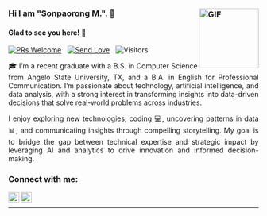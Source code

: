 

### Hi I am "Sonpaorong M.". 👋  [<img align="right" height="120px" alt="GIF" src= "https://user-images.githubusercontent.com/74038190/235294012-0a55e343-37ad-4b0f-924f-c8431d9d2483.gif"/>](https://www.linkedin.com/in/sonpaorong-muchhim-8b712b2a5/)

#### Glad to see you here! 🤩
<p>

[![PRs Welcome](https://img.shields.io/badge/PRs-%f0%9f%92%80-f5d505.svg?style=flat&logo=github)](https://github.com/Dr4kerKH)
 &nbsp;
[![Send Love](https://img.shields.io/badge/Send-%F0%9F%A4%8D-f5d505.svg?style=flat&logo=buymeacoffee&logoColor=white)](https://github.com/Dr4kerKH)
 &nbsp;
<img alt="Visitors" src="https://komarev.com/ghpvc/?username=Dr4kerKH&style=flat&labelColor=black&logo=aseprite&label=Visitors&color=f5d505"/>
 &nbsp;
</p>

<div style="text-align: justify"> 

🎓 I’m a recent graduate with a B.S. in Computer Science from Angelo State University, TX, and a B.A. in English for Professional Communication. I’m passionate about technology, artificial intelligence, and data analysis, with a strong interest in transforming insights into data-driven decisions that solve real-world problems across industries.

I enjoy exploring new technologies, coding 💻, uncovering patterns in data 📊, and communicating insights through compelling storytelling. My goal is to bridge the gap between technical expertise and strategic impact by leveraging AI and analytics to drive innovation and informed decision-making.

</div>
  
### Connect with me:
<div>

[<img align="left" alt="Sonpaorong M.  | LinkedIn" width="22px" src="https://cdn.jsdelivr.net/npm/simple-icons@v3/icons/linkedin.svg" />](https://www.linkedin.com/in/sonpaorong-muchhim-8b712b2a5/)

[<img align="left" alt="Sonpaorong M.  | Instagram" width="22px" src="https://cdn.jsdelivr.net/npm/simple-icons@v3/icons/instagram.svg" />](https://instagram.com/sonpaorong?igsh=MTU1M2ttbGlycDViYQ%3D%3D&utm_-source=qr)

</div>

<br>

---
<!--
<p>

  ![Sonpaorong's github stats](https://github-readme-stats.vercel.app/api?username=Dr4kerKH&show_icons=true&theme=tokyonight) 

</p>

---
-->
